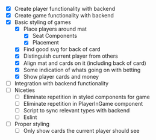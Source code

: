 - [x] Create player functionality with backend
- [x] Create game functionality with backend
- [x] Basic styling of games
    - [x] Place players around mat
        - [x] Seat Components
        - [x] Placement
    - [x] Find good svg for back of card
    - [x] Distinguish current player from others
    - [x] Align mat and cards on it (including back of card)
    - [x] Some indication of whats going on with betting
    - [x] Show player cards and money
- [ ] Integration with backend functionality
- [ ] Niceties
    - [ ] Eliminate repetition in styled components for game
    - [ ] Eliminate repetition in PlayerInGame component
    - [ ] Script to sync relevant types with backend
    - [ ] Eslint
- [ ] Proper styling
    - [ ] Only show cards the current player should see